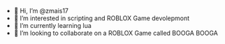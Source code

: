 - 👋 Hi, I’m @zmais17
- 👀 I’m interested in scripting and ROBLOX Game devolepmont
- 🌱 I’m currently learning lua
- 💞️ I’m looking to collaborate on a ROBLOX Game called BOOGA BOOGA

<!---
zmais17/zmais17 is a ✨ special ✨ repository because its `README.md` (this file) appears on your GitHub profile.
You can click the Preview link to take a look at your changes.
--->
